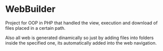 # WebBuilder

Project for OOP in PHP that handled the view, execution and download of files placed in a certain path. 

Also all web is generated dinamically so just by adding files into folders inside the specified one, its automatically added into the web navigation. 

